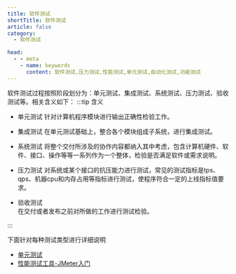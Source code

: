 ```yaml
---
title: 软件测试
shortTitle: 软件测试
article: false
category:
  - 软件测试

head:
  - - meta
    - name: keywords
      content: 软件测试,压力测试,性能测试,单元测试,自动化测试,功能测试
---
```


软件测试过程按照阶段划分为：单元测试、集成测试、系统测试、压力测试、验收测试等。相关含义如下：
:::tip 含义

- 单元测试
  针对计算机程序模块进行输出正确性检验工作。

- 集成测试
  在单元测试基础上，整合各个模块组成子系统，进行集成测试。

- 系统测试
  将整个交付所涉及的协作内容都纳入其中考虑，包含计算机硬件、软件、接口、操作等等一系列作为一个整体，检验是否满足软件或需求说明。

- 压力测试
  对系统或某个接口的抗压能力进行测试，常见的测试指标是tps、qps、机器cpu和内存占用等指标进行测试，使程序符合一定的上线指标值要求。

- 验收测试  
  在交付或者发布之前对所做的工作进行测试检验。

:::

下面针对每种测试类型进行详细说明
* [单元测试](./unit-testing.md)
* [性能测试工具-JMeter入门](./performance-testing.md)